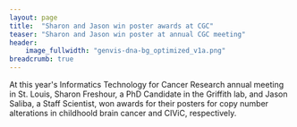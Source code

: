 ```yaml
---
layout: page
title:  "Sharon and Jason win poster awards at CGC"
teaser: "Sharon and Jason win poster at annual CGC meeting"
header:
    image_fullwidth: "genvis-dna-bg_optimized_v1a.png"
breadcrumb: true
---
```


At this year's Informatics Technology for Cancer Research annual meeting in St. Louis, Sharon Freshour, a PhD Candidate in the Griffith lab, and Jason Saliba, a Staff Scientist, won awards for their posters for copy number alterations in childhoold brain cancer and CIViC, respectively.